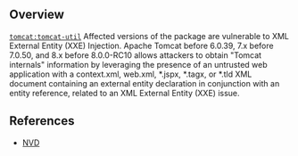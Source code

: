 ## Overview
[`tomcat:tomcat-util`](http://search.maven.org/#search%7Cga%7C1%7Ca%3A%22tomcat-util%22)
Affected versions of the package are vulnerable to XML External Entity (XXE) Injection.
Apache Tomcat before 6.0.39, 7.x before 7.0.50, and 8.x before 8.0.0-RC10 allows attackers to obtain "Tomcat internals" information by leveraging the presence of an untrusted web application with a context.xml, web.xml, \*.jspx, \*.tagx, or \*.tld XML document containing an external entity declaration in conjunction with an entity reference, related to an XML External Entity (XXE) issue.

## References
- [NVD](https://web.nvd.nist.gov/view/vuln/detail?vulnId=CVE-2013-4590)
